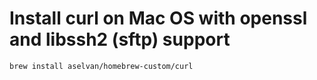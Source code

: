 # Install curl on Mac OS with openssl and libssh2 (sftp) support

```
brew install aselvan/homebrew-custom/curl
```

